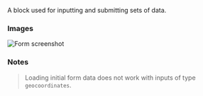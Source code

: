 A block used for inputting and submitting sets of data.

### Images

![Form screenshot](https://gitlab.com/appsemble/appsemble/-/raw/0.13.4/docs/images/form.png)

### Notes

> Loading initial form data does not work with inputs of type `geocoordinates`.
